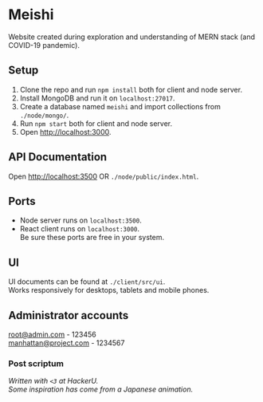 # Meishi

Website created during exploration and understanding of MERN stack (and COVID-19 pandemic).

## Setup
1. Clone the repo and run `npm install` both for client and node server.
2. Install MongoDB and run it on `localhost:27017`.
3. Create a database named `meishi` and import collections from `./node/mongo/`.
4. Run `npm start` both for client and node server.
5. Open [http://localhost:3000](http://localhost:3000).

## API Documentation
Open [http://localhost:3500](http://localhost:3500) OR `./node/public/index.html`.

## Ports
* Node server runs on `localhost:3500`.
* React client runs on `localhost:3000`.  
Be sure these ports are free in your system.

## UI
UI documents can be found at `./client/src/ui`.  
Works responsively for desktops, tablets and mobile phones.

## Administrator accounts
root@admin.com - 123456  
manhattan@project.com - 1234567

### Post scriptum
_Written with `<3` at HackerU._  
_Some inspiration has come from a Japanese animation._